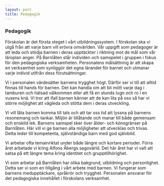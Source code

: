 ```yaml
---
layout: post
title: Pedagogik
---
```

### Pedagogik
Förskolan är det första steget i vårt utbildningssystem. I förskolan ska vi utgå från att varje barn vill erövra 
omvärlden. Vår uppgift som pedagoger är att leda och stödja barnen i deras upptäckter i riktning mot de mål som vår 
läroplan anger.
På Barnlåten står individen och samspelet i gruppen i fokus för den pedagogiska verksamheten. Personalens målsättning 
är att skapa en verksamhet som synliggör det egna lärandet för barnet och utmanar varje individ utifrån dess 
förutsättningar.

Vi i personalen värdesätter barnens trygghet högt. Därför ser vi till att alltid finnas till hands för barnen. Det kan 
handla om att bli mött varje dag i tamburen och hälsad välkommen eller att få en stunds lugn och ro i en vuxens knä. Vi 
tror att ifall barnen känner att de kan lita på oss så har vi större möjlighet att vägleda och stötta dem i deras 
utveckling.

Vi vill låta barnen komma till tals och att tar oss tid att lyssna på barnens resonemang och tankar. Miljön är 
tillåtande och manar till både gemensam och enskild lek. Barnens samspel sker över ålder- och könsgränser på Barnlåten. 
Här vill vi ge barnen alla möjligheter att utvecklas och trivas. Detta leder till kompetenta, självständiga barn med 
god självbild.

Vi arbetar ofta temainriktat under både längre och kortare perioder. Förra året arbetade vi kring Alfons Åbergs 
sagovärld. Det här året har vi valt att satsa på ett längre tema kring identitet och grupptillhörighet.

Vi som arbetar på Barnlåten har olika bakgrund, utbildning och personlighet. Detta ser vi som en tillgång i vårt arbete
med barnen. Vi fungerar som barnens medupptäckare, språkrör och trygghet. Personalen ansvarar för det pedagogiska 
innehållet i förskolans verksamhet. 